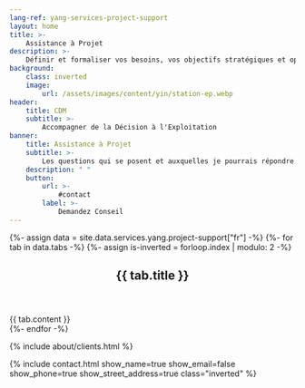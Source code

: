 ```yaml
---
lang-ref: yang-services-project-support
layout: home
title: >-
    Assistance à Projet
description: >-
    Définir et formaliser vos besoins, vos objectifs stratégiques et opérationnels, vos exigences par Cahier des Charges, tout en intégrant l’évolutivité future de votre projet vous apporte la maîtrise des axes BQCDS de ceux-ci.
background:
    class: inverted
    image:
        url: /assets/images/content/yin/station-ep.webp
header:
    title: CDM
    subtitle: >-
        Accompagner de la Décision à l'Exploitation
banner:
    title: Assistance à Projet
    subtitle: >-
        Les questions qui se posent et auxquelles je pourrais répondre
    description: " "
    button:
        url: >-
            #contact
        label: >-
            Demandez Conseil
---
```


{%- assign data = site.data.services.yang.project-support["fr"] -%}
{%- for tab in data.tabs -%}
{%- assign is-inverted = forloop.index | modulo: 2 -%}
<section id="{{ tab.id }}" {% if is-inverted == 0 %}class="inverted"{% endif %}>
    <header class="major">
        <h2>{{ tab.title }}</h2>
    </header>
    {{ tab.content }}
</section>
{%- endfor -%}

{% include about/clients.html %}

{% include contact.html show_name=true show_email=false show_phone=true show_street_address=true class="inverted" %}
